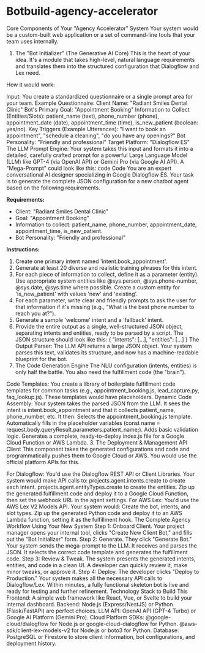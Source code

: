 # Botbuild-agency-accelerator

Core Components of Your "Agency Accelerator" System
Your system would be a custom-built web application or a set of command-line tools that your team uses internally.

1. The "Bot Initializer" (The Generative AI Core)
This is the heart of your idea. It's a module that takes high-level, natural language requirements and translates them into the structured configuration that Dialogflow and Lex need.

How it would work:

Input: You create a standardized questionnaire or a single prompt area for your team.
Example Questionnaire:
Client Name: "Radiant Smiles Dental Clinic"
Bot's Primary Goal: "Appointment Booking"
Information to Collect (Entities/Slots): patient_name (text), phone_number (phone), appointment_date (date), appointment_time (time), is_new_patient (boolean: yes/no).
Key Triggers (Example Utterances): "I want to book an appointment", "schedule a cleaning", "do you have any openings?"
Bot Personality: "Friendly and professional"
Target Platform: "Dialogflow ES"
The LLM Prompt Engine: Your system takes this input and formats it into a detailed, carefully crafted prompt for a powerful Large Language Model (LLM) like GPT-4 (via OpenAI API) or Gemini Pro (via Google AI API).
A "Mega-Prompt" could look like this:
code
Code
You are an expert conversational AI designer specializing in Google Dialogflow ES.
Your task is to generate the complete JSON configuration for a new chatbot agent based on the following requirements.

**Requirements:**
- Client: "Radiant Smiles Dental Clinic"
- Goal: "Appointment Booking"
- Information to collect: patient_name, phone_number, appointment_date, appointment_time, is_new_patient.
- Bot Personality: "Friendly and professional"

**Instructions:**
1. Create one primary intent named 'intent.book_appointment'.
2. Generate at least 20 diverse and realistic training phrases for this intent.
3. For each piece of information to collect, define it as a parameter (entity). Use appropriate system entities like @sys.person, @sys.phone-number, @sys.date, @sys.time where possible. Create a custom entity for 'is_new_patient' with values 'new' and 'existing'.
4. For each parameter, write clear and friendly prompts to ask the user for that information if it's missing (e.g., "What is the best phone number to reach you at?").
5. Generate a sample 'welcome' intent and a 'fallback' intent.
6. Provide the entire output as a single, well-structured JSON object, separating intents and entities, ready to be parsed by a script. The JSON structure should look like this: { "intents": [...], "entities": [...] }
The Output Parser: The LLM API returns a large JSON object. Your system parses this text, validates its structure, and now has a machine-readable blueprint for the bot.
2. The Code Generation Engine
The NLU configuration (intents, entities) is only half the battle. You also need the fulfillment code (the "brain").

Code Templates: You create a library of boilerplate fulfillment code templates for common tasks (e.g., appointment_booking.js, lead_capture.py, faq_lookup.js). These templates would have placeholders.
Dynamic Code Assembly: Your system takes the parsed JSON from the LLM. It sees the intent is intent.book_appointment and that it collects patient_name, phone_number, etc. It then:
Selects the appointment_booking.js template.
Automatically fills in the placeholder variables (const name = request.body.queryResult.parameters.patient_name;).
Adds basic validation logic.
Generates a complete, ready-to-deploy index.js file for a Google Cloud Function or AWS Lambda.
3. The Deployment & Management API Client
This component takes the generated configurations and code and programmatically pushes them to Google Cloud or AWS. You would use the official platform APIs for this.

For Dialogflow: You'd use the Dialogflow REST API or Client Libraries. Your system would make API calls to:
projects.agent.intents.create to create each intent.
projects.agent.entityTypes.create to create the entities.
Zip up the generated fulfillment code and deploy it to a Google Cloud Function, then set the webhook URL in the agent settings.
For AWS Lex: You'd use the AWS Lex V2 Models API. Your system would:
Create the bot, intents, and slot types.
Zip up the generated Python code and deploy it to an AWS Lambda function, setting it as the fulfillment hook.
The Complete Agency Workflow Using Your New System
Step 1: Onboard Client. Your project manager opens your internal tool, clicks "Create New Client Bot," and fills out the "Bot Initializer" form.
Step 2: Generate. They click "Generate Bot."
Your system sends the mega-prompt to the LLM.
It receives and parses the JSON.
It selects the correct code template and generates the fulfillment code.
Step 3: Review & Tweak. The system presents the generated intents, entities, and code in a clean UI. A developer can quickly review it, make minor tweaks, or approve it.
Step 4: Deploy. The developer clicks "Deploy to Production."
Your system makes all the necessary API calls to Dialogflow/Lex.
Within minutes, a fully functional skeleton bot is live and ready for testing and further refinement.
Technology Stack to Build This
Frontend: A simple web framework like React, Vue, or Svelte to build your internal dashboard.
Backend: Node.js (Express/NestJS) or Python (Flask/FastAPI) are perfect choices.
LLM API: OpenAI API (GPT-4 Turbo) or Google AI Platform (Gemini Pro).
Cloud Platform SDKs:
@google-cloud/dialogflow for Node.js or google-cloud-dialogflow for Python.
@aws-sdk/client-lex-models-v2 for Node.js or boto3 for Python.
Database: PostgreSQL or Firestore to store client information, bot configurations, and deployment history.
